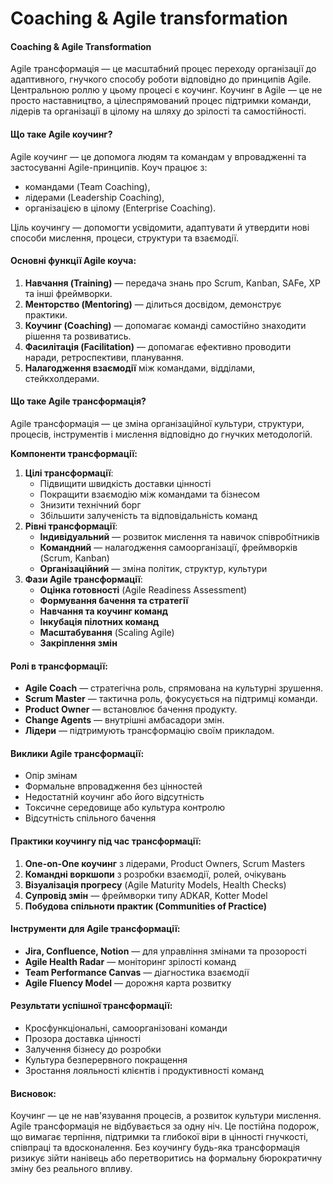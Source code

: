 # Coaching & Agile transformation

#### Coaching & Agile Transformation

Agile трансформація — це масштабний процес переходу організації до адаптивного, гнучкого способу роботи відповідно до принципів Agile. Центральною роллю у цьому процесі є коучинг. Коучинг в Agile — це не просто наставництво, а цілеспрямований процес підтримки команди, лідерів та організації в цілому на шляху до зрілості та самостійності.

#### Що таке Agile коучинг?

Agile коучинг — це допомога людям та командам у впровадженні та застосуванні Agile-принципів. Коуч працює з:

* командами (Team Coaching),
* лідерами (Leadership Coaching),
* організацією в цілому (Enterprise Coaching).

Ціль коучингу — допомогти усвідомити, адаптувати й утвердити нові способи мислення, процеси, структури та взаємодії.

#### Основні функції Agile коуча:

1. **Навчання (Training)** — передача знань про Scrum, Kanban, SAFe, XP та інші фреймворки.
2. **Менторство (Mentoring)** — ділиться досвідом, демонструє практики.
3. **Коучинг (Coaching)** — допомагає команді самостійно знаходити рішення та розвиватись.
4. **Фасилітація (Facilitation)** — допомагає ефективно проводити наради, ретроспективи, планування.
5. **Налагодження взаємодії** між командами, відділами, стейкхолдерами.

#### Що таке Agile трансформація?

Agile трансформація — це зміна організаційної культури, структури, процесів, інструментів і мислення відповідно до гнучких методологій.

**Компоненти трансформації:**

1. **Цілі трансформації**:
   * Підвищити швидкість доставки цінності
   * Покращити взаємодію між командами та бізнесом
   * Знизити технічний борг
   * Збільшити залученість та відповідальність команд
2. **Рівні трансформації**:
   * **Індивідуальний** — розвиток мислення та навичок співробітників
   * **Командний** — налагодження самоорганізації, фреймворків (Scrum, Kanban)
   * **Організаційний** — зміна політик, структур, культури
3. **Фази Agile трансформації**:
   * **Оцінка готовності** (Agile Readiness Assessment)
   * **Формування бачення та стратегії**
   * **Навчання та коучинг команд**
   * **Інкубація пілотних команд**
   * **Масштабування** (Scaling Agile)
   * **Закріплення змін**

#### Ролі в трансформації:

* **Agile Coach** — стратегічна роль, спрямована на культурні зрушення.
* **Scrum Master** — тактична роль, фокусується на підтримці команди.
* **Product Owner** — встановлює бачення продукту.
* **Change Agents** — внутрішні амбасадори змін.
* **Лідери** — підтримують трансформацію своїм прикладом.

#### Виклики Agile трансформації:

* Опір змінам
* Формальне впровадження без цінностей
* Недостатній коучинг або його відсутність
* Токсичне середовище або культура контролю
* Відсутність спільного бачення

#### Практики коучингу під час трансформації:

1. **One-on-One коучинг** з лідерами, Product Owners, Scrum Masters
2. **Командні воркшопи** з розробки взаємодії, ролей, очікувань
3. **Візуалізація прогресу** (Agile Maturity Models, Health Checks)
4. **Супровід змін** — фреймворки типу ADKAR, Kotter Model
5. **Побудова спільноти практик (Communities of Practice)**

#### Інструменти для Agile трансформації:

* **Jira, Confluence, Notion** — для управління змінами та прозорості
* **Agile Health Radar** — моніторинг зрілості команд
* **Team Performance Canvas** — діагностика взаємодії
* **Agile Fluency Model** — дорожня карта розвитку

#### Результати успішної трансформації:

* Кросфункціональні, самоорганізовані команди
* Прозора доставка цінності
* Залучення бізнесу до розробки
* Культура безперервного покращення
* Зростання лояльності клієнтів і продуктивності команд

#### Висновок:

Коучинг — це не нав'язування процесів, а розвиток культури мислення. Agile трансформація не відбувається за одну ніч. Це постійна подорож, що вимагає терпіння, підтримки та глибокої віри в цінності гнучкості, співпраці та вдосконалення. Без коучингу будь-яка трансформація ризикує зійти нанівець або перетворитись на формальну бюрократичну зміну без реального впливу.
